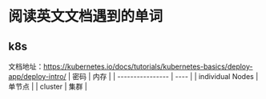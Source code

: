 # 阅读英文文档遇到的单词
## k8s
文档地址：https://kubernetes.io/docs/tutorials/kubernetes-basics/deploy-app/deploy-intro/
| 密码             | 内存 |
| ---------------- | ---- |
| individual Nodes      |  单节点   |
| cluster  | 集群 |
